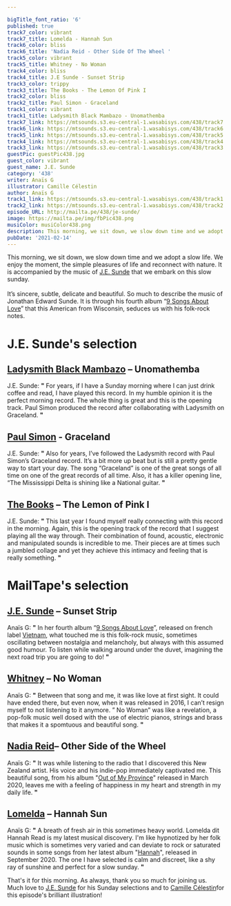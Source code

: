 ```yaml
---

bigTitle_font_ratio: '6'
published: true
track7_color: vibrant
track7_title: Lomelda - Hannah Sun
track6_color: bliss
track6_title: 'Nadia Reid - Other Side Of The Wheel '
track5_color: vibrant
track5_title: Whitney - No Woman
track4_color: bliss
track4_title: J.E Sunde - Sunset Strip
track3_color: trippy
track3_title: The Books - The Lemon Of Pink I
track2_color: bliss
track2_title: Paul Simon - Graceland
track1_color: vibrant
track1_title: Ladysmith Black Mambazo - Unomathemba
track7_link: https://mtsounds.s3.eu-central-1.wasabisys.com/438/track7.mp3
track6_link: https://mtsounds.s3.eu-central-1.wasabisys.com/438/track6.mp3
track5_link: https://mtsounds.s3.eu-central-1.wasabisys.com/438/track5.mp3
track4_link: https://mtsounds.s3.eu-central-1.wasabisys.com/438/track4.mp3
track3_link: https://mtsounds.s3.eu-central-1.wasabisys.com/438/track3.mp3
guestPic: guestPic438.jpg
guest_color: vibrant
guest_name: J.E. Sunde
category: '438'
writer: Anaïs G
illustrator: Camille Célestin
author: Anaïs G
track1_link: https://mtsounds.s3.eu-central-1.wasabisys.com/438/track1.mp3
track2_link: https://mtsounds.s3.eu-central-1.wasabisys.com/438/track2.mp3
episode_URL: http://mailta.pe/438/je-sunde/
image: https://mailta.pe/img/fbPic438.png
musiColor: musiColor438.png
description: This morning, we sit down, we slow down time and we adopt a slow life. We enjoy the moment, the simple pleasures of life and reconnect with nature. It is accompanied by the music of J.E. Sunde that we embark on this slow sunday.
pubDate: '2021-02-14'
---
```


This morning, we sit down, we slow down time and we adopt a slow life. We enjoy the moment, the simple pleasures of life and reconnect with nature. It is accompanied by the music of [J.E. Sunde](https://www.jesunde.com/) that we embark on this slow sunday.
<br><br>
 It’s sincere, subtle, delicate and beautiful. So much to describe the music of Jonathan Edward Sunde. It is through his fourth album “[9 Songs About Love](https://jesunde.bandcamp.com/album/9-songs-about-love)” that this American from Wisconsin, seduces us with his folk-rock notes.



# J.E. Sunde's selection


## [Ladysmith Black Mambazo](https://fr.wikipedia.org/wiki/Ladysmith_Black_Mambazo) – Unomathemba 
J.E. Sunde: **"** For years, if I have a Sunday morning where I can just drink coffee and read, I have played this record. In my humble opinion it is the perfect morning record. The whole thing is great and this is the opening track. Paul Simon produced the record after collaborating with Ladysmith on Graceland. **"** 

## [Paul Simon](https://fr.wikipedia.org/wiki/Paul_Simon_(chanteur)) - Graceland
J.E. Sunde: **"** Also for years, I’ve followed the Ladysmith record with Paul Simon’s Graceland record. It’s a bit more up beat but is still a pretty gentle way to start your day. The song “Graceland” is one of the great songs of all time on one of the great records of all time. Also, it has a killer opening line, “The Mississippi Delta is shining like a National guitar. **"** 

## [The Books](https://en.wikipedia.org/wiki/The_Books)  – The Lemon of Pink I
J.E. Sunde: **"** This last year I found myself really connecting with this record in the morning. Again, this is the opening track of the record that I suggest playing all the way through. Their combination of found, acoustic, electronic and manipulated sounds is incredible to me. Their pieces are at times such a jumbled collage and yet they achieve this intimacy and feeling that is really something. **"** 


# MailTape's selection

## [J.E. Sunde](https://jesunde.bandcamp.com/) – Sunset Strip
Anaïs G: **"** In her fourth album “[9 Songs About Love](https://jesunde.bandcamp.com/album/9-songs-about-love)”, released on french label [Vietnam](https://www.vietnam-label.com/), what touched me is this folk-rock music, sometimes oscillating between nostalgia and melancholy, but always with this assumed good humour. To listen while walking around under the duvet, imagining the next road trip you are going to do! **"** 

## [Whitney](https://whitneychicago.bandcamp.com/) – No Woman
Anaïs G: **"** Between that song and me, it was like love at first sight. It could have ended there, but even now, when it was released in 2016, I can’t resign myself to not listening to it anymore. ” No Woman” was like a revelation, a pop-folk music well dosed with the use of electric pianos, strings and brass that makes it a spomtuous and beautiful song. **"**   

## [Nadia Reid](https://nadiareideu.bandcamp.com/)– Other Side of the Wheel
Anaïs G: **"** It was while listening to the radio that I discovered this New Zealand artist. His voice and his indie-pop immediately captivated me. This beautiful song, from his album "[Out of My Province](https://nadiareid.bandcamp.com/album/out-of-my-province)" released in March 2020, leaves me with a feeling of happiness in my heart and strength in my daily life. **"** 

## [Lomelda](https://lomelda.bandcamp.com/) – Hannah Sun
Anaïs G: **"** A breath of fresh air in this sometimes heavy world. Lomelda dit Hannah Read is my latest musical discovery. I'm like hypnotized by her folk music which is sometimes very varied and can deviate to rock or saturated sounds in some songs from her latest album "[Hannah](https://lomelda.bandcamp.com/album/hannah)", released in September 2020. The one I have selected is calm and discreet, like a shy ray of sunshine and perfect for a slow sunday. **"** 


That's it for this morning. As always, thank you so much for joining us. Much love to [J.E. Sunde](https://www.facebook.com/J.E.Sundemusic) for his Sunday selections and to [Camille Célestin](https://camillecelestin.com/)for this episode's brilliant illustration!
